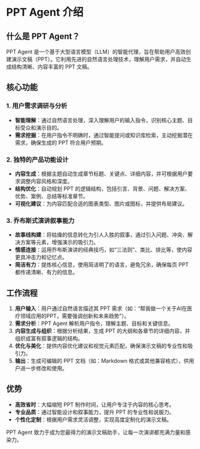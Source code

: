 # PPT Agent 介绍

## 什么是 PPT Agent？
PPT Agent 是一个基于大型语言模型（LLM）的智能代理，旨在帮助用户高效创建演示文稿（PPT）。它利用先进的自然语言处理技术，理解用户需求，并自动生成结构清晰、内容丰富的 PPT 文稿。

## 核心功能

### 1. 用户需求调研与分析

*   **智能理解**：通过自然语言处理，深入理解用户的输入指令，识别核心主题、目标受众和演示目的。
*   **需求挖掘**：在用户指令不明确时，通过智能提问或知识库检索，主动挖掘潜在需求，确保生成的 PPT 符合用户预期。

### 2. 独特的产品功能设计

*   **内容生成**：根据主题自动生成章节标题、关键点、详细内容，并可根据用户要求调整内容风格和深度。
*   **结构优化**：自动规划 PPT 的逻辑结构，包括引言、背景、问题、解决方案、优势、案例、总结等标准章节。
*   **可视化建议**：为内容匹配合适的图表类型、图片或图标，并提供布局建议。

### 3. 乔布斯式演讲叙事能力

*   **故事线构建**：将枯燥的信息转化为引人入胜的叙事，通过引入问题、冲突、解决方案等元素，增强演示的吸引力。
*   **情感连接**：运用乔布斯演讲的经典技巧，如“三法则”、类比、排比等，使内容更具冲击力和记忆点。
*   **简洁有力**：提炼核心信息，使用简洁明了的语言，避免冗余，确保每页 PPT 都传递清晰、有力的信息。

## 工作流程

1.  **用户输入**：用户通过自然语言描述其 PPT 需求（如：“帮我做一个关于AI在医疗领域应用的PPT，需要强调创新和未来趋势”）。
2.  **需求分析**：PPT Agent 解析用户指令，理解主题、目标和关键信息。
3.  **内容生成与组织**：根据分析结果，生成 PPT 的大纲和各章节的详细内容，并组织成富有叙事逻辑的结构。
4.  **优化与美化**：提供内容优化建议和视觉元素匹配，确保演示文稿的专业性和吸引力。
5.  **输出**：生成可编辑的 PPT 文档（如：Markdown 格式或其他兼容格式），供用户进一步修改和使用。

## 优势

*   **高效省时**：大幅缩短 PPT 制作时间，让用户专注于内容的核心思考。
*   **专业品质**：通过智能设计和叙事能力，提升 PPT 的专业性和说服力。
*   **个性化定制**：根据用户需求灵活调整，实现高度定制化的演示文稿。

PPT Agent 致力于成为您最得力的演示文稿助手，让每一次演讲都充满力量和感染力。